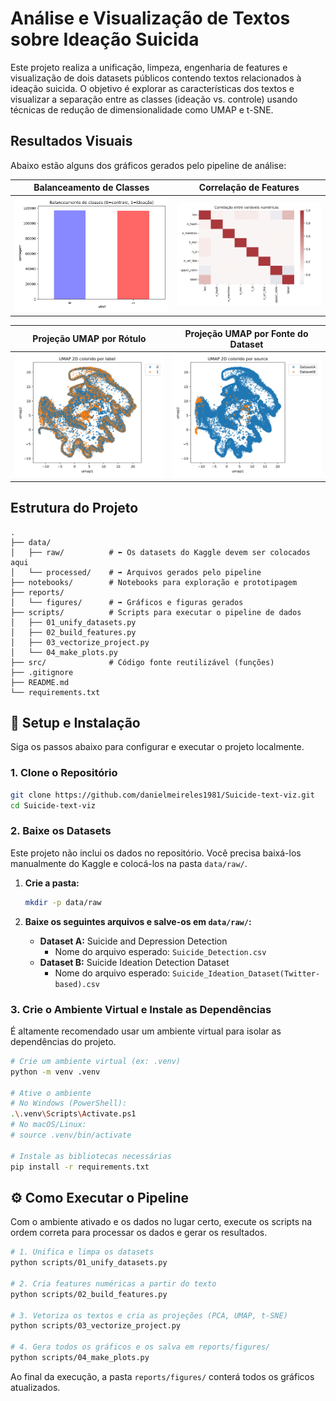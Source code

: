 # Análise e Visualização de Textos sobre Ideação Suicida

Este projeto realiza a unificação, limpeza, engenharia de features e visualização de dois datasets públicos contendo textos relacionados à ideação suicida. O objetivo é explorar as características dos textos e visualizar a separação entre as classes (ideação vs. controle) usando técnicas de redução de dimensionalidade como UMAP e t-SNE.

## Resultados Visuais

Abaixo estão alguns dos gráficos gerados pelo pipeline de análise:

| Balanceamento de Classes | Correlação de Features |
| :---: | :---: |
| ![Balanceamento de Classes](reports/figures/balanceamento_classes.png) | ![Correlação de Features](reports/figures/correlacao.png) |

| Projeção UMAP por Rótulo | Projeção UMAP por Fonte do Dataset |
| :---: | :---: |
| ![UMAP por Rótulo](reports/figures/umap_label.png) | ![UMAP por Fonte](reports/figures/umap_source.png) |

## Estrutura do Projeto

```
.
├── data/
│   ├── raw/          # ⬅️ Os datasets do Kaggle devem ser colocados aqui
│   └── processed/    # ➡️ Arquivos gerados pelo pipeline
├── notebooks/        # Notebooks para exploração e prototipagem
├── reports/
│   └── figures/      # ➡️ Gráficos e figuras gerados
├── scripts/          # Scripts para executar o pipeline de dados
│   ├── 01_unify_datasets.py
│   ├── 02_build_features.py
│   ├── 03_vectorize_project.py
│   └── 04_make_plots.py
├── src/              # Código fonte reutilizável (funções)
├── .gitignore
├── README.md
└── requirements.txt
```

## 🚀 Setup e Instalação

Siga os passos abaixo para configurar e executar o projeto localmente.

### 1. Clone o Repositório

```bash
git clone https://github.com/danielmeireles1981/Suicide-text-viz.git
cd Suicide-text-viz
```

### 2. Baixe os Datasets

Este projeto não inclui os dados no repositório. Você precisa baixá-los manualmente do Kaggle e colocá-los na pasta `data/raw/`.

1.  **Crie a pasta:**
    ```bash
    mkdir -p data/raw
    ```

2.  **Baixe os seguintes arquivos e salve-os em `data/raw/`:**
    *   **Dataset A:** Suicide and Depression Detection
        *   Nome do arquivo esperado: `Suicide_Detection.csv`
    *   **Dataset B:** Suicide Ideation Detection Dataset
        *   Nome do arquivo esperado: `Suicide_Ideation_Dataset(Twitter-based).csv`

### 3. Crie o Ambiente Virtual e Instale as Dependências

É altamente recomendado usar um ambiente virtual para isolar as dependências do projeto.

```bash
# Crie um ambiente virtual (ex: .venv)
python -m venv .venv

# Ative o ambiente
# No Windows (PowerShell):
.\.venv\Scripts\Activate.ps1
# No macOS/Linux:
# source .venv/bin/activate

# Instale as bibliotecas necessárias
pip install -r requirements.txt
```

## ⚙️ Como Executar o Pipeline

Com o ambiente ativado e os dados no lugar certo, execute os scripts na ordem correta para processar os dados e gerar os resultados.

```bash
# 1. Unifica e limpa os datasets
python scripts/01_unify_datasets.py

# 2. Cria features numéricas a partir do texto
python scripts/02_build_features.py

# 3. Vetoriza os textos e cria as projeções (PCA, UMAP, t-SNE)
python scripts/03_vectorize_project.py

# 4. Gera todos os gráficos e os salva em reports/figures/
python scripts/04_make_plots.py
```

Ao final da execução, a pasta `reports/figures/` conterá todos os gráficos atualizados.